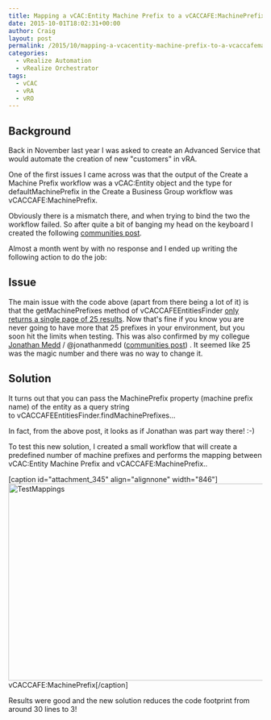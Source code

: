 ```yaml
---
title: Mapping a vCAC:Entity Machine Prefix to a vCACCAFE:MachinePrefix
date: 2015-10-01T18:02:31+00:00
author: Craig
layout: post
permalink: /2015/10/mapping-a-vcacentity-machine-prefix-to-a-vcaccafemachineprefix.html
categories:
  - vRealize Automation
  - vRealize Orchestrator
tags:
  - vCAC
  - vRA
  - vRO
---
```

<h2>Background</h2>
Back in November last year I was asked to create an Advanced Service that would automate the creation of new "customers" in vRA.

One of the first issues I came across was that the output of the Create a Machine Prefix workflow was a vCAC:Entity object and the type&nbsp;for defaultMachinePrefix in the Create a Business Group workflow was vCACCAFE:MachinePrefix.

Obviously there is a mismatch there, and when trying to bind the two the workflow failed. So after quite a bit of banging my head on the keyboard I created the following <a href="https://communities.vmware.com/thread/495016">communities post</a>.

<!--more-->

Almost a month went by with no response and I ended up writing the following action to do&nbsp;the job:
<script src="https://gist.github.com/chelnak/e494c3d5348df971c6fb.js"></script>

<h2>Issue</h2>

The main issue with the code above (apart from there being a lot of it) is that&nbsp;the getMachinePrefixes method of vCACCAFEEntitiesFinder <span style="text-decoration: underline;">only returns a single page of 25 results</span>. Now that's fine if you know you are never going to have more that 25 prefixes in your environment, but you soon hit the limits when testing. This was also confirmed by my collegue <a href="http://jonathanmedd.net">Jonathan Medd</a>&nbsp;/ @jonathanmedd (<a href="https://communities.vmware.com/thread/521041">communities post</a>)&nbsp;. It seemed like 25 was the magic number and there was no way to change it. 

<h2>Solution</h2>

It turns out that you can pass the MachinePrefix property (machine prefix name)&nbsp;of the entity as a query string to&nbsp;vCACCAFEEntitiesFinder.findMachinePrefixes...&nbsp;<script src="https://gist.github.com/chelnak/5b44eb46d4fef86a7ed7.js"></script>

In fact, from the above post, it looks as if Jonathan was part way there! :-)

To test this new solution, I created a small workflow that will create a predefined number of machine prefixes and performs the mapping between vCAC:Entity Machine Prefix and vCACCAFE:MachinePrefix..

[caption id="attachment_345" align="alignnone" width="846"]<img class="wp-image-345 size-full" src="http://www.helloitscraig.co.uk/wp-content/uploads/2015/10/TestMappings.png" alt="TestMappings" width="846" height="391" /> vCACCAFE:MachinePrefix[/caption]

Results were good and the new solution reduces the code footprint from around 30 lines to 3!

&nbsp;

&nbsp;